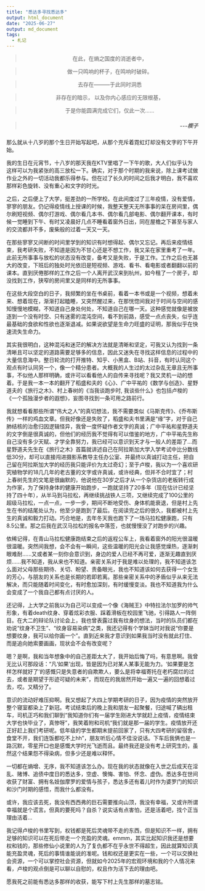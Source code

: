 ```yaml
---
title: "悉达多寻找悉达多"
output: html_document
date: "2025-06-27"
output: md_document
tags: 
  - 札记
---
```


> <center>在此，在熵之国度的消逝者中，</center> 

> <center>做一只鸣响的杯子，在鸣响时破碎。</center>

> <center>去存在———于此同时洞悉</center>

> <center>非存在的暗示， 以及你内心感应的无限根基，</center>

> <center>于是你能圆满完成它们，仅此一次......</center>

> ##### <p align="right">---楔子</p>

<!--more-->


那么就从十八岁的那个生日开始写起吧，从那个充斥着霓虹灯却没有文字的下午开始。

我的生日在元宵节，十八岁的那天我在KTV里唱了一下午的歌，大人们似乎认为这样可以为我紧张的高三放松一下。确实，对于那个时期的我来说，除上课考试做作业之外的一切活动我都乐得参与。但在过了长久的时间之后我才明白，我不喜欢那样彩色旋转、没有重心和文字的时光。

之后，之后便上了大学，挺差劲的一所学校。在此间度过了三年疫情，没有爱情，寥寥的朋友。仍记得疫情线上授课的时候，我整天整天无所事事的呆在房间里，偶尔刷短视频、偶尔打游戏、偶尔看几本书、偶尔看几部电影、偶尔翻开课本，有时候一觉睡到下午、有时又凌晨好几点不睡看着窗外日出，同在屋檐之下甚至与家人的交流都并不多，废柴般的过着一天又一天。

在那些寥寥又间断的时间里学到的知识有时想得起、偶尔又忘记。再后来疫情结束，我考研失败，不知道是因为不甘心还是不想工作，我又呆在家里重考了一年。此前无所事事与放松的状态没有改变，备考又是失败，于是工作。工作之后也无甚大的改变，下班后的独处时光依旧是短视频、游戏、看书、看电影或者翻翻以前的课本。直到厌倦那样的工作之后一个人离开武汉来到杭州，如今租了一个房子，却没找到工作，狭窄的房间里又是同样的无所事事。

在这些大段空白的日子，我频繁的坐在书桌前，看着一本书或是一个视频，想着未来、想着现在，渐渐打起瞌睡，又突然醒过来，在那恍惚间我对于时间与空间的感知慢慢地模糊，不知道自己身处何处，不知道自己在哪一天。这种感觉就像是被放逐到一个没有时空、只有迷雾的混沌空间，看不到前路，感受一点点丧失，似乎连最基础的食欲和性欲也逐渐退减。如果说欲望是生命力旺盛的证明，那我似乎在快速流失生命力。

其实我很明白，这种混沌和迷茫的解决方法就是清晰和坚定，可我又认为找到一条清晰且可以坚定的道路需要足够多的信息，因此又迷失在寻找这样信息的过程中的大量信息海中。整日轮流的打开推特、知乎、小黑盒、B站、抖音，有时认同这个观点有时认同另一个，像一个精分患者。大概我的人生过的太过杂乱无章且无所事事，不似他人那样明确，或许可以看看他人的自传来寻找呢？我又灵机一动的想着。于是我一本一本的翻开了稻盛和夫的《心》、广中平祐的《数学与创造》、星野道夫的《旅行之木》、村上春树的《当我谈跑步时, 我谈些什么》也包括卢梭的《一个孤独漫步者的遐想》，妄图寻找到一条可用之路前行。

我就想看看那些所谓“伟大之人”的真切想法，我不需要类似《马斯克传》、《乔布斯传》一样的鸡血文章。但我好像还是失败了，稻盛和夫书里满是“缘”字，对于自己肺结核的治愈归因逻辑怪异，我曾一度怀疑作者文字的真诚；广中平祐和星野道夫的文字倒是很真诚的，但他们的经历我不觉得有可以借鉴的地方，广中平祐先生称自己没有多少天赋、才学全靠努力，我已经可以意识到天才与一般人的差距了...而星野道夫先生在《旅行之木》首篇就讲述自己在阿拉斯加大学入学考试中比分数线低30分，却可以直接闯进摄影系教导主任办公室、并最终以真诚打动主任，把自己留在阿拉斯加大学的经历我只能评价为太过奇幻；至于卢梭，我以为一个喜欢研究植物学的18几几年的老古董的文字或许真诚，或许经典，但并不合时宜了；村上春树先生的文笔是很幽默的，他说他在30岁之后才从一个杂货店的老板转行成为作家，为了保持身体的健康开始跑步，一跑就坚持了20多年（现在估计已经坚持了四十年），从半马到马拉松，再继续挑战铁人三项，又继续完成了100公里的超级马拉松，一点一点，一步一步，期间不断地受伤、身体机能衰退，但是村上先生在书的结尾处认为，他至少是跑到了最后。在阅读完之后的很久，我都被村上先生的真诚和毅力打动。巧合地是，去年冬天我也跑下了一场马拉松健康跑，只有8.5公里。那之后我在武汉马拉松的报名中落签，也就慢慢没了对跑步的兴趣。

依稀记得，在青山马拉松健康跑结束之后的返程公车上，我看着窗外的阳光很温暖很温暖。突然间我想，会不会有一瞬间，这些温暖的阳光会让我感觉燥热，逐渐刺眼难耐......又或者某一刻你会意识到，身边的爱人已经不再可爱，逐渐无趣直到厌烦......我不知道，我从来也不知道。亲密关系对于我是难以处理的，我不知道该怎么面对父母那些期待、关切、盼望、责备眼光，我也不知道该如何去获得一个女生的芳心，与朋友的关系也是长期的若即若离。那些亲密关系中的矛盾似乎从来无法解决，而只能随着时间变化，有时愈加深刻，有时缓慢变淡。我也不知道我为什么会变成了一个我自己都有点讨厌的人。

还记得，上大学之前我以为自己可以变成一个像《海贼王》中特拉法尔加罗的帅气形象，有着death纹身、穿着炫彩衣服、踩着滑板在校园里飞驰，引得路人一阵侧目。在大二的辩论队讨论会上，我也曾表露过我有纹身的想法，当时的队员们都在劝说“纹身不卫生”、“纹身容易染病”之类，我还记得有个学妹当时对我说“你要是想要纹身，我可以给你画一个”。直到近来我才意识到如果我当时没有就此打住、而是追向她索要画画，现状会不会有改变呢？

嗯？是啊，我和当年想象中的自己差距太大了，我开始后悔了吗，有意思啊。我曾无比认可那段话：“凡‘如果’出现，皆是因为已对某人某事无能为力。‘如果要是怎样怎样就好了’的感慨只是失意者的自欺欺人，要么是将幸福寄托在老朽腐烂的过去，或者是期望于形迹可疑的未来”，而现在的我居然开始一遍又一遍的回想着过去，哎。又精分了。

意识的流动好难压抑啊。我又想起了大四上学期考研的日子，因为疫情的突然放开整个寝室都染上了新冠。考试结束后的晚上我和朋友一起聚餐，归途喊了辆出租车，司机正巧和我们聊到“我知道你们有一届学生刚进大学就赶上疫情，疫情结束大学也快毕业了，真惨呀”，我笑着附和司机“我们就是那一届的学生。疫情放开还正好赶上我们考研呢。低年级的学生都期末提前回家了，只有大四考研的留宿舍，食堂不开，我们连饭都吃不上hh”，朋友听后心情不佳没说话。下车后我俩也是一路沉默，零星开口也是感慨大学时光飞逝而且。最终我还是没有考上研究生的，虽然这个结果怨不得染病，但多少还是难以释怀。

一切都在熵增、无序，我不知道该怎么办。现在我的状态就像在入世之后成天在淫乱、赌博、追债中度日的悉达多，空虚、懊悔、害怕、怀念、虚伪。悉达多在世间收获了财富、拥有名妓伽摩罗的爱情与孩子，悉达多还有着儿时作为婆罗门的知识和沙门时期的感悟，而我什么都没有。

或许，我应该去死，我没有西西弗的巨石需要推向山顶，我没有幸福，又或许所谓幸福就是个谎言。但真的要死吗？自杀？说实话有点害怕，还是活着吧，找个正当理由活着...

我记得卢梭的书里写到，权钱都是死后灵魂带不走的东西，但是知识不一样，拥有足够的知识可以在死后带走一个充盈的灵魂。emmm，其实比起知识我还是想要权和钱的，那些修仙小说里的人为了复仇都不在乎永世不得超生，因此就算知识真能充盈灵魂，死后的事情谁能说的准呢。钱和权还是更实在一些，一个可以交换社会资源，一个可以掌控社会资源，但就如今2025年的宏观环境和我的个人情况来看，卢梭的观点倒是可以聊以自慰的，权且作为活下去的理由吧。

愿我死之前能有悉达多那样的收获，能写下村上先生那样的墓志铭。

